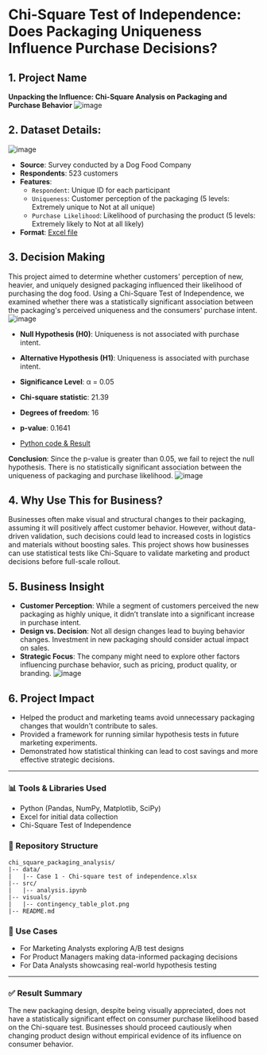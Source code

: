 # Chi-Square Test of Independence: Does Packaging Uniqueness Influence Purchase Decisions?

## 1. Project Name
**Unpacking the Influence: Chi-Square Analysis on Packaging and Purchase Behavior**
![image](https://github.com/user-attachments/assets/179b7d02-c68a-4952-9f6a-e7c3bbf2cb4c)


## 2. Dataset Details:
![image](https://github.com/user-attachments/assets/14e62df0-08ae-4f73-ab77-96a4390430cd)

- **Source**: Survey conducted by a Dog Food Company
- **Respondents**: 523 customers
- **Features**:
  - `Respondent`: Unique ID for each participant
  - `Uniqueness`: Customer perception of the packaging (5 levels: Extremely unique to Not at all unique)
  - `Purchase Likelihood`: Likelihood of purchasing the product (5 levels: Extremely likely to Not at all likely)
- **Format**: [Excel file](https://github.com/BI-with-Sabbir/Statistics-for-Data-Science-using-python/blob/main/Chi-square%20Test%20of%20Independence/Case%201%20-%20Chi-square%20test%20of%20independence.xlsx)

## 3. Decision Making
This project aimed to determine whether customers' perception of new, heavier, and uniquely designed packaging influenced their likelihood of purchasing the dog food. Using a Chi-Square Test of Independence, we examined whether there was a statistically significant association between the packaging's perceived uniqueness and the consumers' purchase intent.
![image](https://github.com/user-attachments/assets/607e71fc-dec0-4cd1-ae5f-40447a64244b)

- **Null Hypothesis (H0)**: Uniqueness is not associated with purchase intent.
- **Alternative Hypothesis (H1)**: Uniqueness is associated with purchase intent.
- **Significance Level**: α = 0.05
- **Chi-square statistic**: 21.39
- **Degrees of freedom**: 16
- **p-value**: 0.1641

- [Python code & Result](https://github.com/BI-with-Sabbir/Statistics-for-Data-Science-using-python/blob/main/Chi-square%20Test%20of%20Independence/Case_1_Chi_Square_Test_of_Independence.ipynb)

**Conclusion**: Since the p-value is greater than 0.05, we fail to reject the null hypothesis. There is no statistically significant association between the uniqueness of packaging and purchase likelihood.
![image](https://github.com/user-attachments/assets/e03833af-12ca-4450-b08b-e00a993f06df)


## 4. Why Use This for Business?
Businesses often make visual and structural changes to their packaging, assuming it will positively affect customer behavior. However, without data-driven validation, such decisions could lead to increased costs in logistics and materials without boosting sales. This project shows how businesses can use statistical tests like Chi-Square to validate marketing and product decisions before full-scale rollout.

## 5. Business Insight
- **Customer Perception**: While a segment of customers perceived the new packaging as highly unique, it didn’t translate into a significant increase in purchase intent.
- **Design vs. Decision**: Not all design changes lead to buying behavior changes. Investment in new packaging should consider actual impact on sales.
- **Strategic Focus**: The company might need to explore other factors influencing purchase behavior, such as pricing, product quality, or branding.
![image](https://github.com/user-attachments/assets/e71d0750-2a6e-4d96-985c-6d7e926da7b3)

## 6. Project Impact
- Helped the product and marketing teams avoid unnecessary packaging changes that wouldn't contribute to sales.
- Provided a framework for running similar hypothesis tests in future marketing experiments.
- Demonstrated how statistical thinking can lead to cost savings and more effective strategic decisions.

---

### 📊 Tools & Libraries Used
- Python (Pandas, NumPy, Matplotlib, SciPy)
- Excel for initial data collection
- Chi-Square Test of Independence

### 📁 Repository Structure
```
chi_square_packaging_analysis/
|-- data/
|   |-- Case 1 - Chi-square test of independence.xlsx
|-- src/
|   |-- analysis.ipynb
|-- visuals/
|   |-- contingency_table_plot.png
|-- README.md
```

### 🔗 Use Cases
- For Marketing Analysts exploring A/B test designs
- For Product Managers making data-informed packaging decisions
- For Data Analysts showcasing real-world hypothesis testing

---

### ✅ Result Summary
The new packaging design, despite being visually appreciated, does not have a statistically significant effect on consumer purchase likelihood based on the Chi-square test. Businesses should proceed cautiously when changing product design without empirical evidence of its influence on consumer behavior.


